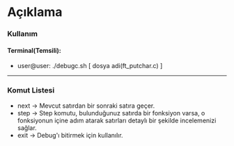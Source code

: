 <h1>Açıklama</h1>

<h3>Kullanım</h3>

<h4>Terminal(Temsili):</h4>
<ul>
  <li><p>user@user: ./debugc.sh [ dosya adi(ft_putchar.c) ]</p></li>
</ul>
<hr>

<h3>Komut Listesi</h3>

<ul>
  <li>next -> Mevcut satırdan bir sonraki satıra geçer.</li>
  <li>step -> Step komutu, bulunduğunuz satırda bir fonksiyon varsa, o fonksiyonun içine adım atarak satırları detaylı bir şekilde incelemenizi sağlar.</li>
  <li>exit -> Debug'ı bitirmek için kullanılır.</li>
</ul>

